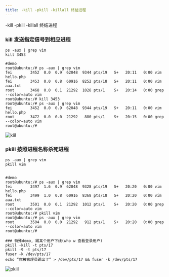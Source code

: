 ```yaml
---
title: -kill -pkill -killall 终结进程
---
```


-kill -pkill -killall 终结进程

### kill 发送指定信号到相应进程

```
ps -aux | grep vim
kill 3453

#demo
root@ubuntu:/# ps -aux | grep vim
fei        3452  0.0  0.9  62048  9344 pts/19   S+   20:11   0:00 vim hello.php
fei        3453  0.0  0.8  60916  8252 pts/18   S+   20:11   0:00 vim aaa.txt
root       3468  0.0  0.1  21292  1028 pts/1    S+   20:14   0:00 grep --color=auto vim
root@ubuntu:/# kill 3453
root@ubuntu:/# ps -aux | grep vim
fei        3452  0.0  0.9  62048  9344 pts/19   S+   20:11   0:00 vim hello.php
root       3472  0.0  0.0  21292   880 pts/1    S+   20:15   0:00 grep --color=auto vim
root@ubuntu:/# 
```

![kiil](/img/ubuntu/linux_command/linux_kill/kill.png "kill")

### pkill 按照进程名称杀死进程

```
ps -aux | grep vim
pkill vim


#demo
root@ubuntu:/# ps -aux | grep vim
fei        3497  1.6  0.9  62048  9328 pts/19   S+   20:20   0:00 vim hello.php
fei        3499  1.0  0.8  60916  8368 pts/18   S+   20:20   0:00 vim aaa.txt
root       3501  0.0  0.1  21292  1012 pts/1    S+   20:20   0:00 grep --color=auto vim
root@ubuntu:/# pkill vim
root@ubuntu:/# ps -aux | grep vim
root       3504  0.0  0.0  21292   912 pts/1    S+   20:20   0:00 grep --color=auto vim
root@ubuntu:/# 

### 特殊demo, 踢某个用户下线(who w 查看登录用户)
pkill -kill -t pts/17
pkill -9 -t pts/17
fuser -k /dev/pts/17
echo “你被管理员踢出了” > /dev/pts/17 && fuser -k /dev/pts/17
```

![pkiil](/img/ubuntu/linux_command/linux_kill/pkill.png "pkill")